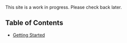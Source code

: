 This site is a work in progress. Please check back later.

## Table of Contents

- [Getting Started](getting-started.md)

